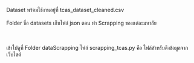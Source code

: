Dataset พร้อมใช้งานอยู่ที่ tcas_dataset_cleaned.csv 
<br><br>
Folder ชื่อ datasets เก็บไฟล์ json ตอน ทำ Scrapping ของแต่ละมหาลัย

<br><br>
เข้าไปดูที่ Folder dataScrapping ไฟล์ scrapping_tcas.py คือ ไฟล์สำหรับดึงข้อมูลจาก เว็บไซต์
